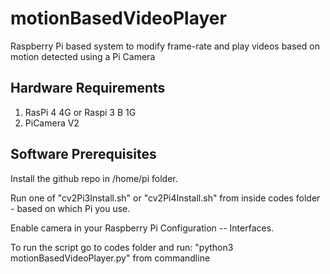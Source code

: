 # motionBasedVideoPlayer
Raspberry Pi based system to modify frame-rate and play videos based on motion detected using a Pi Camera 

## Hardware Requirements
1. RasPi 4 4G or Raspi 3 B 1G
2. PiCamera V2

## Software Prerequisites
Install the github repo in /home/pi folder.

Run one of "cv2Pi3Install.sh" or "cv2Pi4Install.sh" from inside codes folder - based on which Pi you use.

Enable camera in your Raspberry Pi Configuration -- Interfaces.

To run the script go to codes folder and run: "python3 motionBasedVideoPlayer.py" from commandline